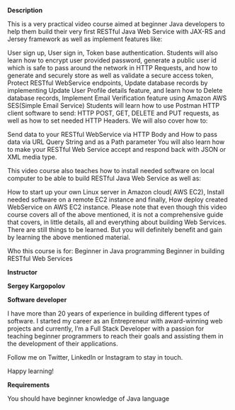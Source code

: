 <b>Description</b>

This is a very practical video course aimed at beginner Java developers to help them build their very first RESTful Java Web Service with JAX-RS and Jersey framework as well as implement features like: 

User sign up, 
User sign in, 
Token base authentication.
Students will also learn how to encrypt user provided password, generate a public user id which is safe to pass around the network in HTTP Requests, and how to generate and securely store as well as validate a secure access token, 
Protect RESTful WebService endpoints, 
Update database records by implementing Update User Profile details feature, 
and learn how to Delete database records,
Implement Email Verification feature using Amazon AWS SES(Simple Email Service)
Students will learn how to use Postman HTTP client software to send: HTTP POST, GET, DELETE and PUT requests, as well as how to set needed HTTP Headers. We will also cover how to: 

Send data to your RESTful WebService via HTTP Body and 
How to pass data via URL Query String and as a Path parameter
You will also learn how to make your RESTful Web Service accept and respond back with JSON or XML media type. 

This video course also teaches how to install needed software on local computer to be able to build RESTful Java Web Service as well as:

How to start up your own Linux server in Amazon cloud( AWS EC2),
Install needed software on a remote EC2 instance and finally, 
How deploy created WebService on AWS EC2 instance. 
Please note that even though this video course covers all of the above mentioned, it is not a comprehensive guide that covers, in little details, all and everything about building Web Services. There are still things to be learned. But you will definitely benefit and gain by learning the above mentioned material. 

Who this course is for:
Beginner in Java programming
Beginner in building RESTful Web Services

<b>Instructor</b>

<b>Sergey Kargopolov</b>

<b>Software developer</b>

I have more than 20 years of experience in building different types of software. I started my career as an Entrepreneur with award-winning web projects and currently, I’m a Full Stack Developer with a passion for teaching beginner programmers to reach their goals and assisting them in the development of their applications.

Follow me on Twitter, LinkedIn or Instagram to stay in touch.

Happy learning!

<b>Requirements</b>

You should have beginner knowledge of Java language

